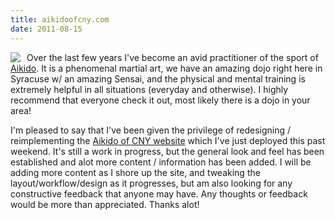 ```yaml
---
title: aikidoofcny.com
date: 2011-08-15
---
```


<img src="http://profile.ak.fbcdn.net/hprofile-ak-snc4/50276_17508034454_7069325_n.jpg" style="float: left; margin-right: 10px;"/> Over the last few years I've become an avid practitioner of the sport of <a href="http://en.wikipedia.org/wiki/Aikido">Aikido</a>. It is a phenomenal martial art, we have an amazing dojo right here in Syracuse w/ an amazing Sensai, and the physical and mental training is extremely helpful in all situations (everyday and otherwise). I highly recommend that everyone check it out, most likely there is a dojo in your area!

I'm pleased to say that I've been given the privilege of redesigning / reimplementing the <a href="http://aikidoofcny.com/">Aikido of CNY website</a> which I've just deployed this past weekend. It's still a work in progress, but the general look and feel has been established and alot more content / information has been added. I will be adding more content as I shore up the site, and tweaking the layout/workflow/design as it progresses, but am also looking for any constructive feedback that anyone may have. Any thoughts or feedback would be more than appreciated. Thanks alot!
